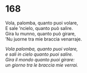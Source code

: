 # 168
  
Vola, palomba, quanto puoi volare,  
E sale ’ncielo, quanto può salire.  
Gira lu munno, quanto può girare,  
’Nu juorne tra mie braccia venarraje.

*Vola palomba, quanto puoi volare,  
e sali in cielo quanto puoi salire.  
Gira il mondo quanto puoi girare:  
un giorno tra le braccia mie verrai.*



